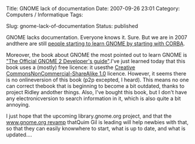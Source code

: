 Title: GNOME lack of documentation
Date: 2007-09-26 23:01
Category: Computers / Informatique
Tags: <?xml version="1.0" encoding="utf-8"?>

Slug: gnome-lack-of-documentation
Status: published

GNOME lacks documentation. Everyone knows it. Sure. But we are in 2007 andthere are still [people starting to learn GNOME by starting with CORBA](\%22http://gnomesupport.org/forums/viewtopic.php?p=52253&sid=3748ae926f92152415b3086e5358a114#52253\%22).  
  
Moreover, the book about GNOME the most pointed out to learn GNOME is ["The Official GNOME 2 Developer's guide"](\%22http://nostarch.com/gnome.htm\%22).I've just learned today that this book uses a (mostly) free licence: it usesthe [Creative CommonsNonCommercial-ShareAlike 1.0](\%22http://creativecommons.org/licenses/by-sa/1.0/\%22) licence. However, it seems there is no onlineversion of this book (p2p excepted, I heard). This means no one can correct thebook that is beginning to become a bit outdated, thanks to project Ridley andother things. Also, I've bought this book, but I don't have any electronicversion to search information in it, which is also quite a bit annoying.  
  
I just hope that the upcoming library.gnome.org project, and that the [www.gnome.org revamp](\%22http://desdeamericaconamor.org/blog/node/340\%22) thatQuim Gil is leading will help newbies with that, so that they can easily knowwhere to start, what is up to date, and what is updated....
